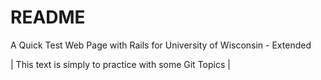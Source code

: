 # README

A Quick Test Web Page with Rails for University of Wisconsin - Extended

  | This text is simply to practice with some Git Topics |